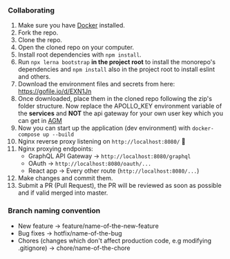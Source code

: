 ### Collaborating
1. Make sure you have [Docker](https://www.docker.com/get-started) installed.
2. Fork the repo.
3. Clone the repo.
4. Open the cloned repo on your computer.
5. Install root dependencies with `npm install`.
6. Run `npx lerna bootstrap` **in the project root** to install the monorepo's dependencies and `npm install` also in the project root to install eslint and others.
7. Download the environment files and secrets from here: https://gofile.io/d/EXN1Jn
8. Once downloaded, place them in the cloned repo following the zip's folder structure. Now replace the APOLLO_KEY environment variable of the **services** and **NOT** the api gateway for your own user key which you can get in [AGM](https://engine.apollographql.com)
9. Now you can start up the application (dev environment) with `docker-compose up --build`
10. Nginx reverse proxy listening on `http://localhost:8080/` 🚀
11. Nginx proxying endpoints:
    - GraphQL API Gateway -> `http://localhost:8080/graphql`
    - OAuth -> `http://localhost:8080/oauth/...`
    - React app -> Every other route (`http://localhost:8080/...`)
12. Make changes and commit them.
13. Submit a PR (Pull Request), the PR will be reviewed as soon as possible and if valid merged into master.

### Branch naming convention
- New feature -> feature/name-of-the-new-feature
- Bug fixes -> hotfix/name-of-the-bug
- Chores (changes which don't affect production code, e.g modifying .gitignore) -> chore/name-of-the-chore
